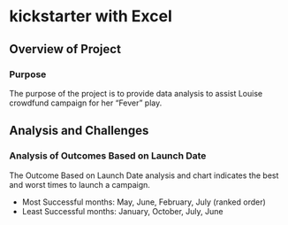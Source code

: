 # kickstarter with Excel
## Overview of Project
### Purpose

The purpose of the project is to provide data analysis to assist Louise crowdfund campaign for her “Fever” play. 

## Analysis and Challenges
### Analysis of Outcomes Based on Launch Date
The Outcome Based on Launch Date analysis and chart indicates the best and worst times to launch a campaign.

* Most Successful months: May, June, February, July (ranked order)
* Least Successful months: January, October, July, June




